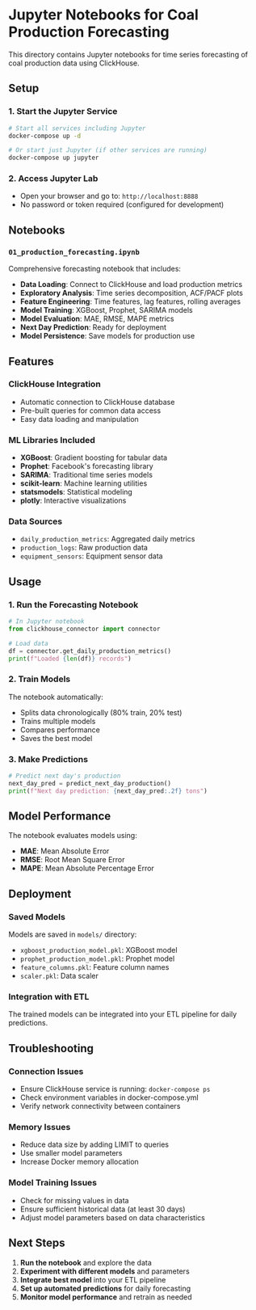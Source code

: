 # Jupyter Notebooks for Coal Production Forecasting

This directory contains Jupyter notebooks for time series forecasting of coal production data using ClickHouse.

## Setup

### 1. Start the Jupyter Service
```bash
# Start all services including Jupyter
docker-compose up -d

# Or start just Jupyter (if other services are running)
docker-compose up jupyter
```

### 2. Access Jupyter Lab
- Open your browser and go to: `http://localhost:8888`
- No password or token required (configured for development)

## Notebooks

### `01_production_forecasting.ipynb`
Comprehensive forecasting notebook that includes:

- **Data Loading**: Connect to ClickHouse and load production metrics
- **Exploratory Analysis**: Time series decomposition, ACF/PACF plots
- **Feature Engineering**: Time features, lag features, rolling averages
- **Model Training**: XGBoost, Prophet, SARIMA models
- **Model Evaluation**: MAE, RMSE, MAPE metrics
- **Next Day Prediction**: Ready for deployment
- **Model Persistence**: Save models for production use

## Features

### ClickHouse Integration
- Automatic connection to ClickHouse database
- Pre-built queries for common data access
- Easy data loading and manipulation

### ML Libraries Included
- **XGBoost**: Gradient boosting for tabular data
- **Prophet**: Facebook's forecasting library
- **SARIMA**: Traditional time series models
- **scikit-learn**: Machine learning utilities
- **statsmodels**: Statistical modeling
- **plotly**: Interactive visualizations

### Data Sources
- `daily_production_metrics`: Aggregated daily metrics
- `production_logs`: Raw production data
- `equipment_sensors`: Equipment sensor data

## Usage

### 1. Run the Forecasting Notebook
```python
# In Jupyter notebook
from clickhouse_connector import connector

# Load data
df = connector.get_daily_production_metrics()
print(f"Loaded {len(df)} records")
```

### 2. Train Models
The notebook automatically:
- Splits data chronologically (80% train, 20% test)
- Trains multiple models
- Compares performance
- Saves the best model

### 3. Make Predictions
```python
# Predict next day's production
next_day_pred = predict_next_day_production()
print(f"Next day prediction: {next_day_pred:.2f} tons")
```

## Model Performance

The notebook evaluates models using:
- **MAE**: Mean Absolute Error
- **RMSE**: Root Mean Square Error  
- **MAPE**: Mean Absolute Percentage Error

## Deployment

### Saved Models
Models are saved in `models/` directory:
- `xgboost_production_model.pkl`: XGBoost model
- `prophet_production_model.pkl`: Prophet model
- `feature_columns.pkl`: Feature column names
- `scaler.pkl`: Data scaler

### Integration with ETL
The trained models can be integrated into your ETL pipeline for daily predictions.

## Troubleshooting

### Connection Issues
- Ensure ClickHouse service is running: `docker-compose ps`
- Check environment variables in docker-compose.yml
- Verify network connectivity between containers

### Memory Issues
- Reduce data size by adding LIMIT to queries
- Use smaller model parameters
- Increase Docker memory allocation

### Model Training Issues
- Check for missing values in data
- Ensure sufficient historical data (at least 30 days)
- Adjust model parameters based on data characteristics

## Next Steps

1. **Run the notebook** and explore the data
2. **Experiment with different models** and parameters
3. **Integrate best model** into your ETL pipeline
4. **Set up automated predictions** for daily forecasting
5. **Monitor model performance** and retrain as needed 